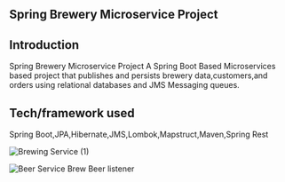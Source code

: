 ## Spring Brewery Microservice Project

## Introduction
Spring Brewery Microservice Project A Spring Boot Based Microservices based project that publishes and persists brewery data,customers,and orders using relational databases and JMS Messaging queues.




## Tech/framework used

Spring Boot,JPA,Hibernate,JMS,Lombok,Mapstruct,Maven,Spring Rest





![Brewing Service (1)](https://user-images.githubusercontent.com/37083547/73275446-1aa30a00-41b5-11ea-8961-00b2cd87c8ba.jpeg)


![Beer Service Brew Beer listener](https://user-images.githubusercontent.com/37083547/73275170-baac6380-41b4-11ea-9f90-a8ef2d89a436.jpeg)

